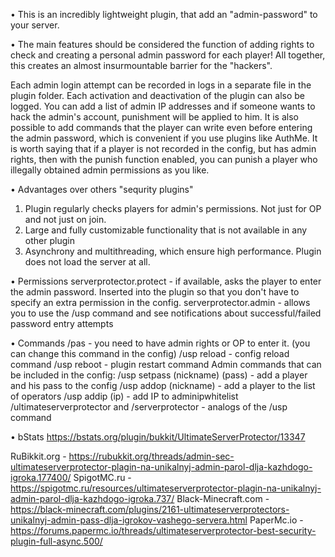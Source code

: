 • This is an  incredibly lightweight plugin, that add an "admin-password" to your server.

• The main features should be considered the function of adding rights to check and creating a personal admin password for each player! All together, this creates an almost insurmountable barrier for the "hackers".

Each admin login attempt can be recorded in logs in a separate file in the plugin folder. Each activation and deactivation of the plugin can also be logged. 
You can add a list of admin IP addresses and if someone wants to hack the admin's account, punishment will be applied to him. 
It is also possible to add commands that the player can write even before entering the admin password, which is convenient if you use plugins like AuthMe. 
It is worth saying that if a player is not recorded in the config, but has admin rights, then with the punish function enabled, you can punish a player who illegally obtained admin permissions as you like.

• Advantages over others "sequrity plugins"
1) Plugin regularly checks players for admin's permissions. Not just for OP and not just on join.
2) Large and fully customizable functionality that is not available in any other plugin
3) Asynchrony and multithreading, which ensure high performance. Plugin does not load the server at all.

• Permissions
serverprotector.protect - if available, asks the player to enter the admin password. Inserted into the plugin so that you don't have to specify an extra permission in the config. 
serverprotector.admin - allows you to use the /usp command and see notifications about successful/failed password entry attempts

• Commands
/pas <password> - you need to have admin rights or OP to enter it. (you can change this command in the config) 
/usp reload - config reload command 
/usp reboot - plugin restart command 
Admin commands that can be included in the config: 
/usp setpass (nickname) (pass) - add a player and his pass to the config 
/usp addop (nickname) - add a player to the list of operators 
/usp addip (ip) - add IP to adminipwhitelist 
/ultimateserverprotector and /serverprotector - analogs of the /usp command
  
• bStats
https://bstats.org/plugin/bukkit/UltimateServerProtector/13347

RuBikkit.org - https://rubukkit.org/threads/admin-sec-ultimateserverprotector-plagin-na-unikalnyj-admin-parol-dlja-kazhdogo-igroka.177400/
SpigotMC.ru - https://spigotmc.ru/resources/ultimateserverprotector-plagin-na-unikalnyj-admin-parol-dlja-kazhdogo-igroka.737/
Black-Minecraft.com - https://black-minecraft.com/plugins/2161-ultimateserverprotectors-unikalnyj-admin-pass-dlja-igrokov-vashego-servera.html
PaperMc.io - https://forums.papermc.io/threads/ultimateserverprotector-best-security-plugin-full-async.500/
